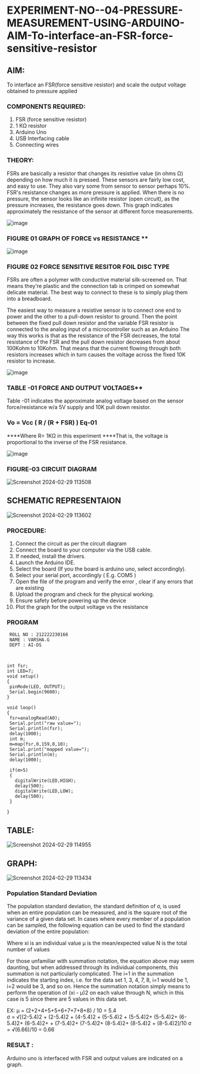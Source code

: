 # EXPERIMENT-NO--04-PRESSURE-MEASUREMENT-USING-ARDUINO-AIM-To-interface-an-FSR-force-sensitive-resistor


## AIM: 
To interface an FSR(force sensitive resistor) and scale the output voltage obtained to pressure applied 
 
### COMPONENTS REQUIRED:
1.	FSR  (force sensitive resistor)
2.	1 KΩ resistor 
3.	Arduino Uno 
4.	USB Interfacing cable 
5.	Connecting wires 


### THEORY: 
FSRs are basically a resistor that changes its resistive value (in ohms Ω) depending on how much it is pressed. These sensors are fairly low cost, and easy to use. They also vary some from sensor to sensor perhaps 10%. FSR's resistance changes as more pressure is applied. When there is no pressure, the sensor looks like an infinite resistor (open circuit), as the pressure increases, the resistance goes down. This graph indicates approximately the resistance of the sensor at different force measurements.
 

![image](https://user-images.githubusercontent.com/36288975/163532939-d6888ae1-4068-4d83-86a7-fc4c32d5179e.png)

### FIGURE 01 GRAPH OF FORCE vs RESISTANCE **




![image](https://user-images.githubusercontent.com/36288975/163532957-82d57567-a1c3-48c5-8a87-7ea66d6fca49.png)




### FIGURE 02 FORCE SENSITIVE RESITOR FOIL DISC TYPE  

FSRs are often a polymer with conductive material silk-screened on. That means they're plastic and the connection tab is crimped on somewhat delicate material. The best way to connect to these is to simply plug them into a breadboard.

The easiest way to measure a resistive sensor is to connect one end to power and the other to a pull-down resistor to ground. Then the point between the fixed pull down resistor and the variable FSR resistor is connected to the analog input of a microcontroller such as an Arduino The way this works is that as the resistance of the FSR decreases, the total resistance of the FSR and the pull down resistor decreases from about 100Kohm to 10Kohm. That means that the current flowing through both resistors increases which in turn causes the voltage across the fixed 10K resistor to increase.

 ![image](https://user-images.githubusercontent.com/36288975/163532972-2b909551-12c9-485d-adb1-d1e988d557bd.png)

### TABLE -01 FORCE AND OUTPUT VOLTAGES**
	
  Table -01 indicates the approximate analog voltage based on the sensor force/resistance w/a 5V supply and 10K pull down resistor.

### Vo = Vcc ( R / (R + FSR) )								Eq-01

****Where R= 1KΩ in this experiment 
****That is, the voltage is proportional to the inverse of the FSR resistance.










![image](https://user-images.githubusercontent.com/36288975/163532979-a2a5cb5c-f495-442c-843e-bebb82737a35.png)



### FIGURE-03 CIRCUIT DIAGRAM

![Screenshot 2024-02-29 113508](https://github.com/varsha-2005/EXPERIMENT-NO--04-PRESSURE-MEASUREMENT-USING-ARDUINO-AIM-To-interface-an-FSR-force-sensitive-resist/assets/119288183/5ae46646-bbdd-4d3b-a2e0-fa575f58d3c2)

## SCHEMATIC REPRESENTAION 
![Screenshot 2024-02-29 113602](https://github.com/varsha-2005/EXPERIMENT-NO--04-PRESSURE-MEASUREMENT-USING-ARDUINO-AIM-To-interface-an-FSR-force-sensitive-resist/assets/119288183/7c3bfd15-6cc5-4004-9d67-7b95674b0fbd)



### PROCEDURE:
1.	Connect the circuit as per the circuit diagram 
2.	Connect the board to your computer via the USB cable.
3.	If needed, install the drivers.
4.	Launch the Arduino IDE.
5.	Select the board (If you the board is arduino uno, select accordingly).
6.	Select your serial port, accordingly ( E.g. COM5 )
7.	Open the file of the program  and verify the error , clear if any errors that are existing 
8.	Upload the program and check for the physical working. 
9.	Ensure safety before powering up the device 
10.	Plot the graph for the output voltage vs the resistance 


### PROGRAM 

 ```
  ROLL NO : 212222230166 
  NAME : VARSHA.G
  DEPT : AI-DS
 

 
int fsr;
int LED=7;
void setup()
{
  pinMode(LED, OUTPUT);
  Serial.begin(9600);
}

void loop()
{
  fsr=analogRead(A0);
  Serial.print("raw value=");
  Serial.println(fsr);
  delay(1000);
  int m;
  m=map(fsr,0,159,0,10);
  Serial.print("mapped value=");
  Serial.println(m);
  delay(1000);
  
  if(m>5)
  {
    digitalWrite(LED,HIGH);
    delay(500);
    digitalWrite(LED,LOW);
    delay(500);
  }
    
}
 
```

## TABLE:
![Screenshot 2024-02-29 114955](https://github.com/varsha-2005/EXPERIMENT-NO--04-PRESSURE-MEASUREMENT-USING-ARDUINO-AIM-To-interface-an-FSR-force-sensitive-resist/assets/119288183/ac02d8d4-7c85-4528-b6e6-18e3bdeacef2)


## GRAPH:
![Screenshot 2024-02-29 113434](https://github.com/varsha-2005/EXPERIMENT-NO--04-PRESSURE-MEASUREMENT-USING-ARDUINO-AIM-To-interface-an-FSR-force-sensitive-resist/assets/119288183/216905c1-b1d0-4629-a60b-7ee1e0ebc777)


### Population Standard Deviation
The population standard deviation, the standard definition of σ, is used when an entire population can be measured, and is the square root of the variance of a given data set. In cases where every member of a population can be sampled, the following equation can be used to find the standard deviation of the entire population:



Where
xi is an individual value
μ is the mean/expected value
N is the total number of values

For those unfamiliar with summation notation, the equation above may seem daunting, but when addressed through its individual components, this summation is not particularly complicated. The i=1 in the summation indicates the starting index, i.e. for the data set 1, 3, 4, 7, 8, i=1 would be 1, i=2 would be 3, and so on. Hence the summation notation simply means to perform the operation of (xi - μ)2 on each value through N, which in this case is 5 since there are 5 values in this data set.

EX:           μ = (2+2+4+5+5+6+7+7+8+8) / 10 = 5.4        
σ = √[(2-5.4)2 + (2-5.4)2 + (4-5.4)2 + (5-5.4)2 + (5-5.4)2+ (5-5.4)2+ (6-5.4)2+ (6-5.4)2+ + (7-5.4)2+ (7-5.4)2+ (8-5.4)2+ (8-5.4)2 + (8-5.4)2]/10
σ = √(6.66)/10 = 0.66

















### RESULT : 
Arduino uno is interfaced with FSR and output values are indicated on a graph.
